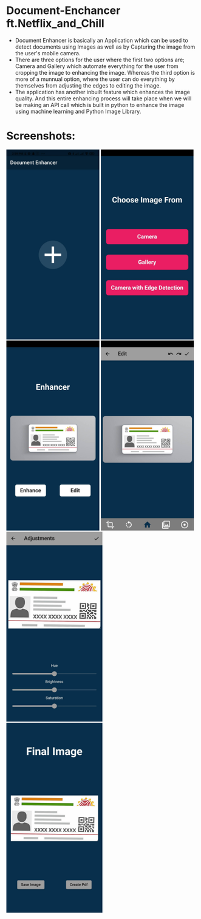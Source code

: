 # Document-Enchancer ft.Netflix_and_Chill
* Document Enhancer is basically an Application which can be used to detect documents using Images as well as by Capturing the image from the user's mobile camera.                
* There are three options for the user where the first two options are; Camera and Gallery which automate everything for the user from cropping the image to enhancing the image. Whereas the third option is more of a munnual option, where the user can do everything by themselves from adjusting the edges to editing the image.
* The application has another inbuilt feature which enhances the image quality. And this entire enhancing process will take place when we will be making an API call which is built in python to enhance the image using machine learning and Python Image Library.

# Screenshots:
<p>
<img src = 'Frontend/screenshots/1.jpg' height=500>
<img src = 'Frontend/screenshots/2.jpg' height=500>
<img src = 'Frontend/screenshots/3.jpg' height=500>
<img src = 'Frontend/screenshots/4.jpg' height=500>
<img src = 'Frontend/screenshots/5.jpg' height=500>
<img src = 'Frontend/screenshots/6.jpg' height=500>
</p>
